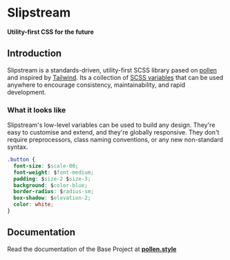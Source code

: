 # <span align="center">Slipstream</span>

**<span align="center">Utility-first CSS for the future</span>**

## Introduction

Slipstream is a standards-driven, utility-first SCSS library pased on [pollen](https://pollen.style) and inspired by [Tailwind](https://tailwindcss.com/). Its a collection of [SCSS variables](https://sass-lang.com/documentation/variables) that can be used anywhere to encourage consistency, maintainability, and rapid development.

### What it looks like

Slipstream's low-level variables can be used to build any design. They're easy to customise and extend, and they're globally responsive. They don't require preprocessors, class naming conventions, or any new non-standard syntax.

```css
.button {
  font-size: $scale-00;
  font-weight: $font-medium;
  padding: $size-2 $size-3;
  background: $color-blue;
  border-radius: $radius-sm;
  box-shadow: $elevation-2;
  color: white;
}
```

## Documentation

Read the documentation of the Base Project at **[pollen.style](https://www.pollen.style)**
